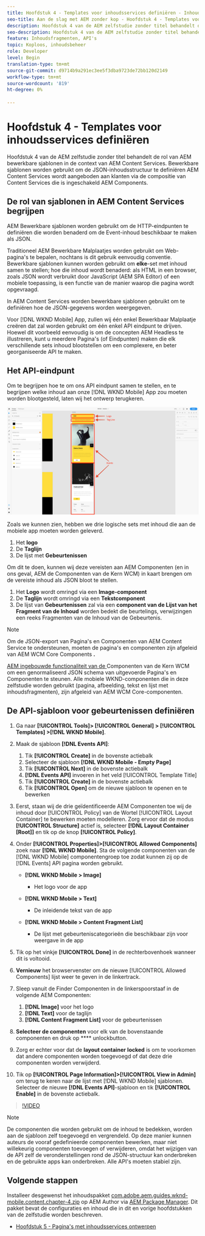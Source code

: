 ```yaml
---
title: Hoofdstuk 4 - Templates voor inhoudsservices definiëren - Inhoudsservices
seo-title: Aan de slag met AEM zonder kop - Hoofdstuk 4 - Templates voor inhoudsservices definiëren
description: Hoofdstuk 4 van de AEM zelfstudie zonder titel behandelt de rol van AEM bewerkbare sjablonen in de context van AEM Content Services. Bewerkbare sjablonen worden gebruikt om de JSON-inhoudsstructuur te definiëren AEM Content Services uiteindelijk zichtbaar wordt.
seo-description: Hoofdstuk 4 van de AEM zelfstudie zonder titel behandelt de rol van AEM bewerkbare sjablonen in de context van AEM Content Services. Bewerkbare sjablonen worden gebruikt om de JSON-inhoudsstructuur te definiëren AEM Content Services uiteindelijk zichtbaar wordt.
feature: Inhoudsfragmenten, API's
topic: Koploos, inhoudsbeheer
role: Developer
level: Begin
translation-type: tm+mt
source-git-commit: d9714b9a291ec3ee5f3dba9723de72bb120d2149
workflow-type: tm+mt
source-wordcount: '819'
ht-degree: 0%

---
```



# Hoofdstuk 4 - Templates voor inhoudsservices definiëren

Hoofdstuk 4 van de AEM zelfstudie zonder titel behandelt de rol van AEM bewerkbare sjablonen in de context van AEM Content Services. Bewerkbare sjablonen worden gebruikt om de JSON-inhoudsstructuur te definiëren AEM Content Services wordt aangeboden aan klanten via de compositie van Content Services die is ingeschakeld AEM Components.

## De rol van sjablonen in AEM Content Services begrijpen

AEM Bewerkbare sjablonen worden gebruikt om de HTTP-eindpunten te definiëren die worden benaderd om de Event-inhoud beschikbaar te maken als JSON.

Traditioneel AEM Bewerkbare Malplaatjes worden gebruikt om Web-pagina&#39;s te bepalen, nochtans is dit gebruik eenvoudig conventie. Bewerkbare sjablonen kunnen worden gebruikt om **elke**-set met inhoud samen te stellen; hoe die inhoud wordt benaderd: als HTML in een browser, zoals JSON wordt verbruikt door JavaScript (AEM SPA Editor) of een mobiele toepassing, is een functie van de manier waarop die pagina wordt opgevraagd.

In AEM Content Services worden bewerkbare sjablonen gebruikt om te definiëren hoe de JSON-gegevens worden weergegeven.

Voor [!DNL WKND Mobile] App, zullen wij één enkel Bewerkbaar Malplaatje creëren dat zal worden gebruikt om één enkel API eindpunt te drijven. Hoewel dit voorbeeld eenvoudig is om de concepten AEM Headless te illustreren, kunt u meerdere Pagina&#39;s (of Eindpunten) maken die elk verschillende sets inhoud blootstellen om een complexere, en beter georganiseerde API te maken.

## Het API-eindpunt

Om te begrijpen hoe te om ons API eindpunt samen te stellen, en te begrijpen welke inhoud aan onze [!DNL WKND Mobile] App zou moeten worden blootgesteld, laten wij het ontwerp terugkeren.

![API voor gebeurtenissen Decomposition](./assets/chapter-4/design-to-component-mapping.png)

Zoals we kunnen zien, hebben we drie logische sets met inhoud die aan de mobiele app moeten worden geleverd.

1. Het **logo**
2. De **Taglijn**
3. De lijst met **Gebeurtenissen**

Om dit te doen, kunnen wij deze vereisten aan AEM Componenten (en in ons geval, AEM de Componenten van de Kern WCM) in kaart brengen om de vereiste inhoud als JSON bloot te stellen.

1. Het **Logo** wordt omringd via een **Image-component**
2. De **Taglijn** wordt omringd via een **Tekstcomponent**
3. De lijst van **Gebeurtenissen** zal via een **component van de Lijst van het Fragment van de Inhoud** worden bedekt die beurtelings, verwijzingen een reeks Fragmenten van de Inhoud van de Gebeurtenis.

>[!NOTE]
>
>Om de JSON-export van Pagina&#39;s en Componenten van AEM Content Service te ondersteunen, moeten de pagina&#39;s en componenten zijn afgeleid van AEM WCM Core Components **.**
>
>[AEM ingebouwde functionaliteit van de ](https://github.com/Adobe-Marketing-Cloud/aem-core-wcm-components) Componenten van de Kern WCM om een genormaliseerd JSON schema van uitgevoerde Pagina&#39;s en Componenten te steunen. Alle mobiele WKND-componenten die in deze zelfstudie worden gebruikt (pagina, afbeelding, tekst en lijst met inhoudsfragmenten), zijn afgeleid van AEM WCM Core-componenten.

## De API-sjabloon voor gebeurtenissen definiëren

1. Ga naar **[!UICONTROL Tools]> [!UICONTROL General] > [!UICONTROL Templates] >[!DNL WKND Mobile]**.

1. Maak de sjabloon **[!DNL Events API]**:

   1. Tik **[!UICONTROL Create]** in de bovenste actiebalk
   1. Selecteer de sjabloon **[!DNL WKND Mobile - Empty Page]**
   1. Tik **[!UICONTROL Next]** in de bovenste actiebalk
   1. **[!DNL Events API]** invoeren in het veld [!UICONTROL Template Title]
   1. Tik **[!UICONTROL Create]** in de bovenste actiebalk
   1. Tik **[!UICONTROL Open]** om de nieuwe sjabloon te openen en te bewerken

1. Eerst, staan wij de drie geïdentificeerde AEM Componenten toe wij de inhoud door [!UICONTROL Policy] van de Wortel [!UICONTROL Layout Container] te bewerken moeten modelleren. Zorg ervoor dat de modus **[!UICONTROL Structure]** actief is, selecteer **[!DNL Layout Container \[Root\]]** en tik op de knop **[!UICONTROL Policy]**.
1. Onder **[!UICONTROL Properties]>[!UICONTROL Allowed Components]** zoek naar **[!DNL WKND Mobile]**. Sta de volgende componenten van de [!DNL WKND Mobile] componentengroep toe zodat kunnen zij op de [!DNL Events] API pagina worden gebruikt.

   * **[!DNL WKND Mobile > Image]**

      * Het logo voor de app
   * **[!DNL WKND Mobile > Text]**

      * De inleidende tekst van de app
   * **[!DNL WKND Mobile > Content Fragment List]**

      * De lijst met gebeurteniscategorieën die beschikbaar zijn voor weergave in de app



1. Tik op het vinkje **[!UICONTROL Done]** in de rechterbovenhoek wanneer dit is voltooid.
1. **Vernieuw** het browservenster om de nieuwe  [!UICONTROL Allowed Components] lijst weer te geven in de linkertrack.
1. Sleep vanuit de Finder Componenten in de linkerspoorstaaf in de volgende AEM Componenten:
   1. **[!DNL Image]** voor het logo
   2. **[!DNL Text]** voor de taglijn
   3. **[!DNL Content Fragment List]** voor de gebeurtenissen
1. **Selecteer de componenten** voor elk van de bovenstaande componenten en druk op  **** unlockbutton.
1. Zorg er echter voor dat de **layout container** **locked** is om te voorkomen dat andere componenten worden toegevoegd of dat deze drie componenten worden verwijderd.
1. Tik op **[!UICONTROL Page Information]>[!UICONTROL View in Admin]** om terug te keren naar de lijst met [!DNL WKND Mobile] sjablonen. Selecteer de nieuwe **[!DNL Events API]**-sjabloon en tik **[!UICONTROL Enable]** in de bovenste actiebalk.

>[!VIDEO](https://video.tv.adobe.com/v/28342/?quality=12&learn=on)

>[!NOTE]
>
> De componenten die worden gebruikt om de inhoud te bedekken, worden aan de sjabloon zelf toegevoegd en vergrendeld. Op deze manier kunnen auteurs de vooraf gedefinieerde componenten bewerken, maar niet willekeurig componenten toevoegen of verwijderen, omdat het wijzigen van de API zelf de veronderstellingen rond de JSON-structuur kan onderbreken en de gebruikte apps kan onderbreken. Alle API&#39;s moeten stabiel zijn.

## Volgende stappen

Installeer desgewenst het inhoudspakket [com.adobe.aem.guides.wknd-mobile.content.chapter-4.zip](https://github.com/adobe/aem-guides-wknd-mobile/releases/latest) op AEM Author via [AEM Package Manager](http://localhost:4502/crx/packmgr/index.jsp). Dit pakket bevat de configuraties en inhoud die in dit en vorige hoofdstukken van de zelfstudie worden beschreven.

* [Hoofdstuk 5 - Pagina&#39;s met inhoudsservices ontwerpen](./chapter-5.md)
